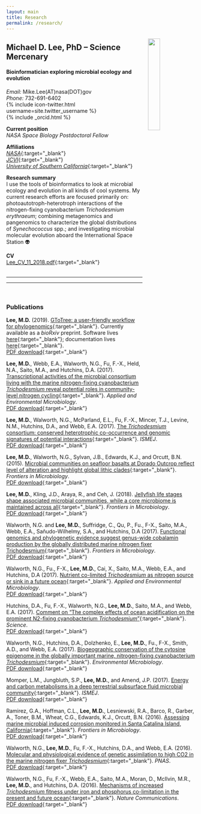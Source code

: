 ```yaml
---
layout: main
title: Research
permalink: /research/
---
```

<script type='text/javascript' src='https://d1bxh8uas1mnw7.cloudfront.net/assets/embed.js'></script>

<img style="float: right; margin-left: 15px; margin-top: 5px" width="25%" src="{{ site.url }}/images/rock_MLee.jpg">

## Michael D. Lee, PhD – Science Mercenary

#### Bioinformatician exploring microbial ecology and evolution

*Email:*   Mike.Lee(AT)nasa(DOT)gov  
*Phone:*   732-691-6402  
{% include icon-twitter.html username=site.twitter_username %}  
{% include _orcid.html %}  

**Current position**  
*NASA Space Biology Postdoctoral Fellow*

**Affiliations**  
[*NASA*](https://www.nasa.gov/){:target="_blank"}  
[*JCVI*](https://www.jcvi.org/){:target="_blank"}  
[*University of Southern California*](https://www.usc.edu/){:target="_blank"}  

**Research summary**  
I use the tools of bioinformatics to look at microbial ecology and evolution in all kinds of cool systems. My current research efforts are focused primarily on: photoautotroph-heterotroph interactions of the nitrogen-fixing cyanobacterium *Trichodesmium erythraeum*; combining metagenomics and pangenomics to characterize the global distributions of *Synechococcus* spp.; and investigating microbial molecular evolution aboard the International Space Station 👽  

**CV**  
[Lee_CV_11_2018.pdf](/research/Lee_CV_11_2018.pdf){:target="_blank"}  
<br>

---
---
<br>

### Publications

<div style="float: right; padding-left: 15px" class='altmetric-embed' data-badge-type='donut' data-link-target='_blank' data-doi="10.1101/512491"></div>  

**Lee, M.D.** (2019). [GToTree: a user-friendly workflow for phylogenomics](https://www.biorxiv.org/content/early/2019/01/06/512491){:target="_blank"}. Currently available as a *bioRxiv* preprint. Software lives [here](https://github.com/AstrobioMike/GToTree){:target="_blank"}; documentation lives [here](https://github.com/AstrobioMike/GToTree/wiki){:target="_blank"}.  
[PDF download](/research/Lee_GToTree_2019_biorxiv_v3.pdf){:target="_blank"}


<div style="float: right; padding-left: 15px" class='altmetric-embed' data-badge-type='donut' data-link-target='_blank' data-doi="10.1128/AEM.02026-17"></div>  

**Lee, M.D.**, Webb, E.A., Walworth, N.G., Fu, F.-X., Held, N.A., Saito, M.A., and Hutchins, D.A. (2017). [Transcriptional activities of the microbial consortium living with the marine nitrogen-fixing cyanobacterium *Trichodesmium* reveal potential roles in community-level nitrogen cycling](https://doi.org/10.1128/AEM.02026-17){:target="_blank"}. *Applied and Environmental Microbiology*.  
[PDF download](/research/Lee_et_al_2017_AEM.pdf){:target="_blank"}  

<div style="float: right; padding-left: 15px" class='altmetric-embed' data-badge-type='donut' data-link-target='_blank' data-doi="10.1038/ismej.2017.49"></div>  

**Lee, M.D.**, Walworth, N.G., McParland, E.L., Fu, F.-X., Mincer, T.J., Levine, N.M., Hutchins, D.A., and Webb, E.A. (2017). [The *Trichodesmium* consortium: conserved heterotrophic co-occurrence and genomic signatures of potential interactions](https://doi.org/10.1038/ismej.2017.49){:target="_blank"}. *ISMEJ*.  
[PDF download](/research/Lee_et_al_2017_ISME.pdf){:target="_blank"}  

<div style="float: right; padding-left: 15px" class='altmetric-embed' data-badge-type='donut' data-link-target='_blank' data-doi="10.3389/fmicb.2015.01470"></div>  

**Lee, M.D.**, Walworth, N.G., Sylvan, J.B., Edwards, K.J., and Orcutt, B.N. (2015). [Microbial communities on seafloor basalts at Dorado Outcrop reflect level of alteration and highlight global lithic clades](https://doi.org/10.3389/fmicb.2015.01470){:target="_blank"}. *Frontiers in Microbiology*.  
[PDF download](/research/Lee_et_al_2015_FrontMicro.pdf){:target="_blank"}  

<div style="float: right; padding-left: 15px" class='altmetric-embed' data-badge-type='donut' data-link-target='_blank' data-doi="10.3389/fmicb.2018.01534"></div>  

**Lee, M.D.**, Kling, J.D., Araya, R., and Ceh, J. (2018). [Jellyfish life stages shape associated microbial communities, while a core microbiome is maintained across all](https://doi.org/10.3389/fmicb.2018.01534){:target="_blank"}. *Frontiers in Microbiology*.  
[PDF download](Lee_et_al_2018_Front_Micro.pdf){:target="_blank"}  

<div style="float: right; padding-left: 15px" class='altmetric-embed' data-badge-type='donut' data-link-target='_blank' data-doi="10.3389/fmicb.2018.00189"></div>  

Walworth, N.G. and **Lee, M.D.**, Suffridge, C., Qu, P., Fu., F-X., Saito, M.A., Webb, E.A., Sañudo-Wilhelmy, S.A., and Hutchins, D.A (2017). [Functional genomics and phylogenetic evidence suggest genus-wide cobalamin production by the globally distributed marine nitrogen fixer Trichodesmium](https://doi.org/10.3389/fmicb.2018.00189){:target="_blank"}. *Frontiers in Microbiology*.  
[PDF download](/research/Walworth_Lee_et_al_2018_FrontMicro.pdf){:target="_blank"}  

<div style="float: right; padding-left: 15px" class='altmetric-embed' data-badge-type='donut' data-link-target='_blank' data-doi="doi: 10.1128/AEM.02137-17"></div>  

Walworth, N.G., Fu., F-X., **Lee, M.D.**, Cai, X., Saito, M.A., Webb, E.A., and Hutchins, D.A (2017). [Nutrient co-limited *Trichodesmium* as nitrogen source or sink in a future ocean](https://doi.org/10.1128/AEM.02137-17){:target="_blank"}. *Applied and Environmental Microbiology*.  
[PDF download](/research/Walworth_et_al_2017_AEM.pdf){:target="_blank"}  

<div style="float: right; padding-left: 15px" class='altmetric-embed' data-badge-type='donut' data-link-target='_blank' data-doi="10.1126/science.aao0067"></div>  

Hutchins, D.A., Fu, F.-X., Walworth, N.G., **Lee, M.D.**, Saito, M.A., and Webb, E.A. (2017). [Comment on “The complex effects of ocean acidification on the prominent N2-fixing cyanobacterium *Trichodesmium*”](https://doi.org/10.1126/science.aao0067){:target="_blank"}. *Science*.  
[PDF download](/research/Hutchins_et_al_2017_Science.pdf){:target="_blank"}  

<div style="float: right; padding-left: 15px" class='altmetric-embed' data-badge-type='donut' data-link-target='_blank' data-doi="10.1111/1462-2920.13934"></div>  

Walworth, N.G., Hutchins, D.A., Dolzhenko, E., **Lee, M.D.**, Fu., F-X., Smith, A.D., and Webb, E.A. (2017). [Biogeographic conservation of the cytosine epigenome in the globally important marine, nitrogen-fixing cyanobacterium *Trichodesmium*](https://doi.org/10.1111/1462-2920.13934){:target="_blank"}. *Environmental Microbiology*.  
[PDF download](/research/Walworth_et_al_2017_EnvMicro.pdf){:target="_blank"}  

<div style="float: right; padding-left: 15px" class='altmetric-embed' data-badge-type='donut' data-link-target='_blank' data-doi="10.1038/ismej.2017.94"></div>  

Momper, L.M., Jungbluth, S.P., **Lee, M.D.**, and Amend, J.P. (2017). [Energy and carbon metabolisms in a deep terrestrial subsurface fluid microbial community](https://doi.org/10.1038/ismej.2017.94){:target="_blank"}. *ISMEJ*.  
[PDF download](/research/Momper_et_al_2017_ISME.pdf){:target="_blank"}  

<div style="float: right; padding-left: 15px" class='altmetric-embed' data-badge-type='donut' data-link-target='_blank' data-doi="10.3389/fmicb.2016.01679"></div>  

Ramirez, G.A., Hoffman, C.L., **Lee, M.D.**, Lesniewski, R.A., Barco, R., Garber, A., Toner, B.M., Wheat, C.G., Edwards, K.J., Orcutt, B.N. (2016). [Assessing marine microbial induced corrosion monitored in Santa Catalina Island, California](https://doi.org/10.3389/fmicb.2016.01679){:target="_blank"}. *Frontiers in Microbiology*.  
[PDF download](/research/Ramirez_et_al_2016_FrontMicro.pdf){:target="_blank"}  

<div style="float: right; padding-left: 15px" class='altmetric-embed' data-badge-type='donut' data-link-target='_blank' data-doi="10.1073/pnas.1605202113"></div>  

Walworth, N.G., **Lee, M.D.**, Fu, F.-X., Hutchins, D.A., and Webb, E.A. (2016). [Molecular and physiological evidence of genetic assimilation to high CO2 in the marine nitrogen fixer *Trichodesmium*](https://doi.org/10.1073/pnas.1605202113){:target="_blank"}. *PNAS*.   
[PDF download](/research/Walworth_et_al_2016_PNAS.pdf){:target="_blank"}  

<div style="float: right; padding-left: 15px" class='altmetric-embed' data-badge-type='donut' data-link-target='_blank' data-doi="10.1038/ncomms12081"></div>  

Walworth, N.G., Fu, F.-X., Webb, E.A., Saito, M.A., Moran, D., McIlvin, M.R., **Lee, M.D.**, and Hutchins, D.A. (2016). [Mechanisms of increased *Trichodesmium* fitness under iron and phosphorus co-limitation in the present and future ocean](https://doi.org/10.1038/ncomms12081){:target="_blank"}. *Nature Communications*.   
[PDF download](/research/Walworth_et_al_2016_NatCom.pdf){:target="_blank"}  
